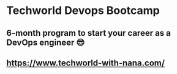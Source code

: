 # Techworld Devops Bootcamp
## 6-month program to start your career as a DevOps engineer 😎

## https://www.techworld-with-nana.com/



